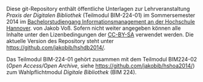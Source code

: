 Diese git-Repository enthält öffentliche Unterlagen zur Lehrveranstaltung
*Praxis der Digitalen Bibliothek* (Teilmodul BIM-224-01) im Sommersemester 2014 
im [Bachelorstudiengang Informationsmanagement an der Hochschule
Hannover](http://f3.hs-hannover.de/studium/bachelor/informationsmanagement/).
von Jakob Voß. Sofern nicht weiter angegeben können alle Inhalte unter den 
Lizenbedingungen der [CC-BY-SA](http://creativecommons.org/licenses/by-sa/3.0/)
verwendet werden.  Die aktuelle Version des Repository steht unter
<https://github.com/jakobib/hshdb2014/>.

Das Teilmodul BIM-224-01 gehört zusammen mit dem Teilmodul BIM224-02 (*Open 
Access/Open Archive*, siehe <https://github.com/jakobib/hshoa2014/>) zum
Wahlpflichtmodul *Digitale Bibliothek* (BIM 224).
